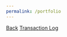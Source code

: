 ```yaml
---
permalink: /portfolio
---
```

<html>
<a href="/AtlasIndex/stocks/">Back</a>
<a href="/AtlasIndex/transactionlog">Transaction Log</a>
<head>
    <style>
        .darkmode {
            background: #252525;
            color: #ffffff;
        }

        .lightmode {
            background: #ffffff;
            color: #000000;
        }
    </style>
    <link id="theme-style" rel="stylesheet" type="text/css" href="assets/css/style.css">
</head>
<body class="lightmode">
    <h1>User Money Over Transactions Graph</h1>
    <div id="result">
        <canvas id="stockChart"></canvas>
    </div>
    <table id="stockTable">
        <thead>
            <tr>
                <th>Symbol</th>
                <th>Total Quantity</th>
                <th>Value</th>
            </tr>
        </thead>
        <tbody>
            <!-- Table content will be dynamically populated using JavaScript -->
        </tbody>
    </table>
    <script>
        var darkMode = false;
        window.onload = function () {
            var themeStyle = document.getElementById('theme-style');
            var body = document.body;
            var storedTheme = localStorage.getItem('theme');
            if (storedTheme === 'dark') {
                themeStyle.href = "assets/css/dark.css";
                body.classList.remove('lightmode');
                body.classList.add('darkmode');
            } else {
                themeStyle.href = "assets/css/style.css";
                body.classList.remove('darkmode');
                body.classList.add('lightmode');
            }
        }
        document.addEventListener("DOMContentLoaded", function () {
            function fetchData() {
                var url = 'https://atlas.stu.nighthawkcodingsociety.com/api/stocks/portfolio';
                const uid = localStorage.getItem("uid");
                var data = {
                    uid: uid
                };
                var json = JSON.stringify(data);
                const authOptions = {
                    method: 'POST',
                    headers: { 'Content-Type': 'application/json' },
                    body: json,
                    credentials: 'include'
                };
                fetch(url, authOptions)
                    .then(response => response.json())
                    .then(data => {
                        updateTable(data.portfolio); // Corrected here
                    })
                    .catch(error => console.error('Error fetching data:', error));
            }
            // Function to update the table with data
            function updateTable(data) {
                const tableBody = document.querySelector('#stockTable tbody');
                tableBody.innerHTML = ''; // Clear existing rows
                data.forEach(portfolio_data => {
                    const row = document.createElement('tr');
                    row.innerHTML = `
                        <td>${portfolio_data.SYMBOL}</td>
                        <td>${portfolio_data.TOTAL_QNTY}</td>
                        <td>${portfolio_data.VALUE}</td>
                    `;
                    tableBody.appendChild(row);
                });
            }
            // Call fetchData when the page loads
            fetchData();
        });
    </script>
    <script>
        function graph(){
            const uid = localStorage.getItem("uid");
            fetch('https://atlas.stu.nighthawkcodingsociety.com/api/stocks/graph', {
                method: 'POST',
                headers: {
                    'Content-Type': 'application/json'
                },
                body: JSON.stringify({ uid: uid })
            })
            .then(response => response.json())
            .then(data => {
                var img = document.createElement('img');
                img.src = 'data:image/png;base64,' + data.image;
                document.getElementById('result').appendChild(img);
            })
            .catch(error => {
                console.error('Error:', error);
            });
        }
        graph()
    </script>
</body>
</html>

